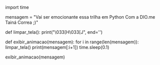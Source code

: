 
import time

mensagem = "Vai ser emocionante essa trilha em Python Com a DIO.me  Tainá Correa ;)"


def limpar_tela():
    print("\033[H\033[J", end='')


def exibir_animacao(mensagem):
    for i in range(len(mensagem)):
        limpar_tela()
        print(mensagem[:i+1])
        time.sleep(0.1)  


exibir_animacao(mensagem)
